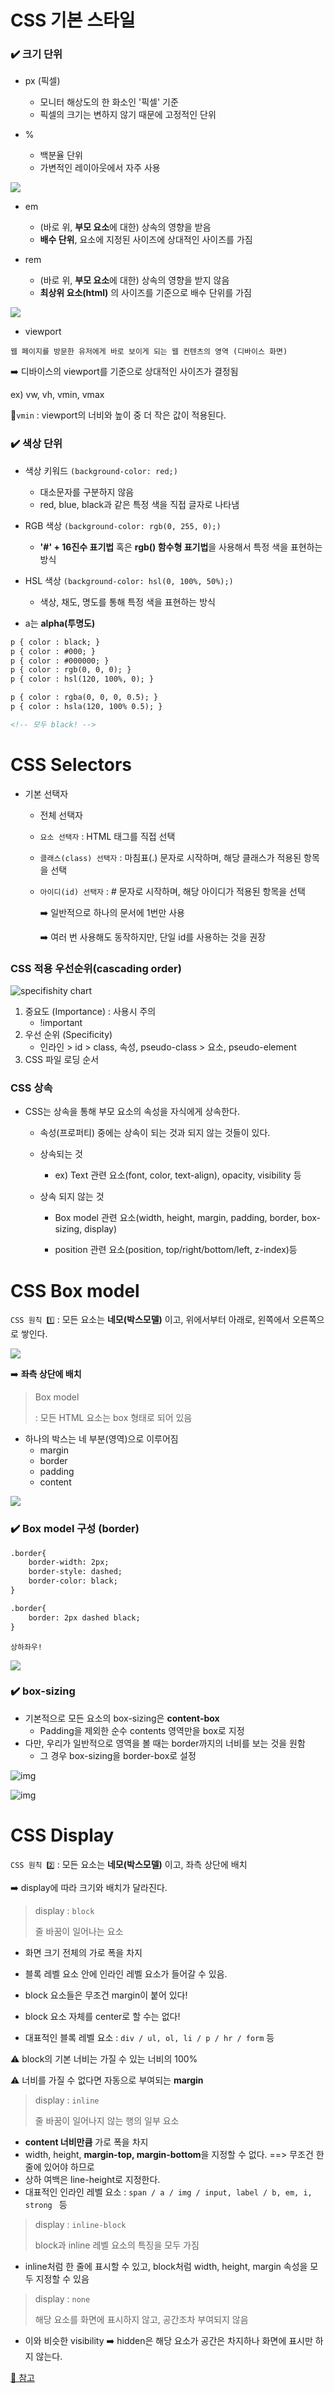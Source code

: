 # CSS 기본 스타일

### ✔️ 크기 단위

- px (픽셀)
  - 모니터 해상도의 한 화소인 '픽셀' 기준
  - 픽셀의 크기는 변하지 않기 때문에 고정적인 단위

- %
  - 백분율 단위
  - 가변적인 레이아웃에서 자주 사용

![](https://github.com/forwardyoung/TIL/blob/master/WEB/Web_CSS.assets/1.png)

- em
  - (바로 위, **부모 요소**에 대한) 상속의 영향을 받음
  - **배수 단위**, 요소에 지정된 사이즈에 상대적인 사이즈를 가짐

- rem
  - (바로 위, **부모 요소**에 대한) 상속의 영향을 받지 않음
  - **최상위 요소(html)** 의 사이즈를 기준으로 배수 단위를 가짐

  

![](https://github.com/forwardyoung/TIL/blob/master/WEB/Web_CSS.assets/2.png)

- viewport

`웹 페이지를 방문한 유저에게 바로 보이게 되는 웹 컨텐츠의 영역 (디바이스 화면)`

➡️ 디바이스의 viewport를 기준으로 상대적인 사이즈가 결정됨

ex) vw, vh, vmin, vmax

📍`vmin` : viewport의 너비와 높이 중 더 작은 값이 적용된다.



### ✔️ 색상 단위

- 색상 키워드 `(background-color: red;)`
  - 대소문자를 구분하지 않음
  - red, blue, black과 같은 특정 색을 직접 글자로 나타냄
- RGB 색상 `(background-color: rgb(0, 255, 0);)`
  - **'#' + 16진수 표기법** 혹은 **rgb() 함수형 표기법**을 사용해서 특정 색을 표현하는 방식
- HSL 색상 `(background-color: hsl(0, 100%, 50%);)`
  - 색상, 채도, 명도를 통해 특정 색을 표현하는 방식

- a는 **alpha(투명도)**

```html
p { color : black; }
p { color : #000; }
p { color : #000000; }
p { color : rgb(0, 0, 0); }
p { color : hsl(120, 100%, 0); }

p { color : rgba(0, 0, 0, 0.5); }
p { color : hsla(120, 100% 0.5); }

<!-- 모두 black! -->
```

# CSS Selectors

- 기본 선택자

  - 전체 선택자

  - `요소 선택자` : HTML 태그를 직접 선택

  - `클래스(class) 선택자` : 마침표(.) 문자로 시작하며, 해당 클래스가 적용된 항목을 선택

  - `아이디(id) 선택자` : # 문자로 시작하며, 해당 아이디가 적용된 항목을 선택

    ➡️ 일반적으로 하나의 문서에 1번만 사용

     ➡️ 여러 번 사용해도 동작하지만, 단일 id를 사용하는 것을 권장

### CSS 적용 우선순위(cascading order)

![specifishity chart](https://specifishity.com/specifishity.png)

1. 중요도 (Importance) : 사용시 주의
   - !important
2. 우선 순위 (Specificity)
   - 인라인 > id > class, 속성, pseudo-class > 요소, pseudo-element
3. CSS 파일 로딩 순서

### CSS 상속

- CSS는 상속을 통해 부모 요소의 속성을 자식에게 상속한다.

  - 속성(프로퍼티) 중에는 상속이 되는 것과 되지 않는 것들이 있다.
  - 상속되는 것
    - ex) Text 관련 요소(font, color, text-align), opacity, visibility 등

  - 상속 되지 않는 것

    - Box model 관련 요소(width, height, margin, padding, border, box-sizing, display)

    - position 관련 요소(position, top/right/bottom/left, z-index)등

      

# CSS Box model

`CSS 원칙 1️⃣` : 모든 요소는 **네모(박스모델)** 이고, 위에서부터 아래로, 왼쪽에서 오른쪽으로 쌓인다.

![](https://github.com/forwardyoung/TIL/blob/master/WEB/Web_CSS.assets/3.png)

➡️ **좌측 상단에 배치**

> Box model
>
> : 모든 HTML 요소는 box 형태로 되어 있음

- 하나의 박스는 네 부분(영역)으로 이루어짐
  - margin
  - border
  - padding
  - content

![](https://github.com/forwardyoung/TIL/blob/master/WEB/Web_CSS.assets/4.png)

### ✔️ Box model 구성 (border)

```html
.border{
	border-width: 2px;
	border-style: dashed;
	border-color: black;
}

.border{
	border: 2px dashed black;
}
```

`상하좌우!`

![](https://github.com/forwardyoung/TIL/blob/master/WEB/Web_CSS.assets/%EC%83%81%ED%95%98%EC%A2%8C%EC%9A%B0.png)

### ✔️ box-sizing

- 기본적으로 모든 요소의 box-sizing은 **content-box**
  - Padding을 제외한 순수 contents 영역만을 box로 지정
- 다만, 우리가 일반적으로 영역을 볼 때는 border까지의 너비를 보는 것을 원함
  - 그 경우 box-sizing을 border-box로 설정

![img](https://www.codingfactory.net/wp-content/uploads/css-property-box-sizing-02.png)

![img](https://www.codingfactory.net/wp-content/uploads/css-property-box-sizing-03.png)



# CSS Display

`CSS 원칙 2️⃣` : 모든 요소는 **네모(박스모델)** 이고, 좌측 상단에 배치

➡️ display에 따라 크기와 배치가 달라진다.

> display : `block`
>
> 줄 바꿈이 일어나는 요소

- 화면 크기 전체의 가로 폭을 차지

- 블록 레벨 요소 안에 인라인 레벨 요소가 들어갈 수 있음.
- block 요소들은 무조건 margin이 붙어 있다!
- block 요소 자체를 center로 할 수는 없다!
- 대표적인 블록 레벨 요소 : `div / ul, ol, li / p / hr / form` 등

⚠️ block의 기본 너비는 가질 수 있는 너비의 100%	

⚠️ 너비를 가질 수 없다면 자동으로 부여되는 **margin**



> display : `inline`
>
> 줄 바꿈이 일어나지 않는 행의 일부 요소

- **content 너비만큼** 가로 폭을 차지
- width, height, **margin-top, margin-bottom**을 지정할 수 없다. ==> 무조건 한 줄에 있어야 하므로
- 상하 여백은 line-height로 지정한다.
- 대표적인 인라인 레벨 요소 : `span / a / img / input, label / b, em, i, strong ` 등



> display : `inline-block`
>
> block과 inline 레벨 요소의 특징을 모두 가짐

- inline처럼 한 줄에 표시할 수 있고, block처럼 width, height, margin 속성을 모두 지정할 수 있음



> display : `none`
>
> 해당 요소를 화면에 표시하지 않고, 공간조차 부여되지 않음

- 이와 비슷한 visibility ➡️ hidden은 해당 요소가 공간은 차지하나 화면에 표시만 하지 않는다.

[🔎 참고](https://developer.mozilla.org/ko/docs/Web/CSS/display)

